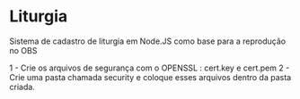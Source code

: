 # Liturgia

Sistema de cadastro de liturgia em Node.JS como base para a reprodução no OBS

1 - Crie os arquivos de segurança com o OPENSSL : cert.key e cert.pem
2 - Crie uma pasta chamada security e coloque esses arquivos dentro da pasta criada. 